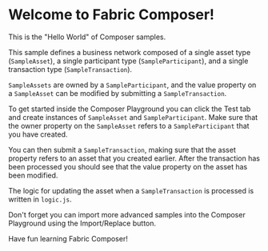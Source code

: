 # Welcome to Fabric Composer!

This is the "Hello World" of Composer samples.

This sample defines a business network composed of a single asset type (`SampleAsset`), a single participant type (`SampleParticipant`), and a single transaction type (`SampleTransaction`).

`SampleAssets` are owned by a `SampleParticipant`, and the value property on a `SampleAsset` can be modified by submitting a `SampleTransaction`.

To get started inside the Composer Playground you can click the Test tab and create instances of `SampleAsset` and `SampleParticipant`. Make sure that the owner property on the `SampleAsset` refers to a `SampleParticipant` that you have created.

You can then submit a `SampleTransaction`, making sure that the asset property refers to an asset that you created earlier. After the transaction has been processed you should see that the value property on the asset has been modified.

The logic for updating the asset when a `SampleTransaction` is processed is written in `logic.js`.

Don't forget you can import more advanced samples into the Composer Playground using the Import/Replace button.

Have fun learning Fabric Composer!